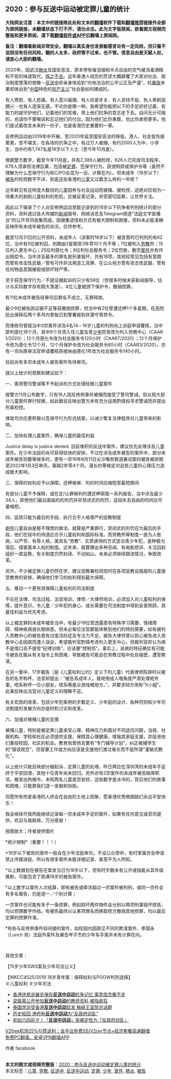 <h2>2020：参与反送中运动被定罪儿童的统计</h2> <p class="notice"><b>大陆网友注意：本文中的链接除此处和文末的<a href="https://github.com/bannedbook/fanqiang" >翻墙</a>软件下载和<a href="https://github.com/killgcd/justmysocks/blob/master/README.md">翻墙推荐</a>链接外全部为禁网链接，未翻墙状态下打不开，请勿点击。此为文字版禁闻，欲看图文视频完整版和更多禁闻，请下载<a href="https://github.com/bannedbook/fanqiang">翻墙软件或APP</a>后翻墙上禁闻网。</p><p>备注：翻墙看新闻非常安全，翻墙以真实身份发表敏感言论有一定风险，但只看不说则没有任何风险，翻的人太多，政府管不过来，也不管。信息自由是天赋人权，请放心大胆的翻墙。</b></p>  <div class="entry">  <p>2020年，因武汉<a href="https://www.bannedbook.org/bnews/tag/%e8%82%ba%e7%82%8e/" class="st_tag internal_tag" rel="tag" title="标签 肺炎 下的日志">肺炎</a>及国安恶法，原本带有催泪烟和半点自由的空气被消毒酒精和不安的味道取代，<span class='wp_keywordlink'><a href="https://www.bannedbook.org/forum2/topic1699.html" title="正见网《章冬：挥之不去》" target="_blank">挥之不去</a></span>。这年香港人经历的荒谬大概颠覆了大家对社会、政治制度堕落的想像－<a href="https://www.bannedbook.org/bnews/tag/%E5%8F%8D%E9%80%81%E4%B8%AD/" class="st_tag internal_tag" rel="tag" title="标签 反送中 下的日志">反送中</a>却亲身体验到“内地法治的公平公正及严谨”，抗<span class='wp_keywordlink'><a href="https://www.bannedbook.org/forum11/topic276.html" title="禁片：评中国共产党的暴政" target="_blank">暴政</a></span>未果却体会到“<span class='wp_keywordlink_affiliate'><a href="https://www.bannedbook.org/" title="中国" target="_blank">中国</a></span>特色的<span class='wp_keywordlink'><a href="https://www.bannedbook.org/forum2/topic6177.html" title="《共产主义的终极目的》" target="_blank">共产主义</a></span>”社会是如何建成的。</p> <p>有人愤怒、有人悲痛、有人意兴阑珊、有人咬紧牙关、有人坚持不屈、有人卑躬屈膝￼⋯也有人逐渐无感。不论你是哪一种，我希望你能把以下的手足好好记着，有能力的就守护他们，记着他们的苦难，带上他们抗争的意志走下去。自问无计可施的，也请你不要嘲讽和忘记他们的付出，因为他们比你勇敢，也比你承担更多。他们是试着改变未来的一份子，也是香港历史重要的一章。</p> <p>反修例运动由2019年中开展，至2020年延至国安恶法的降临，港人、社会皆伤痕累累，苦不堪言。在各场的抗争之中，有过万人被捕，有约2000人为中、小学生，当中约有1,747名是18岁以下人士（至今年10月底）。</p> <p>根据警方数字，截至今年11月底，共有2,389人被检控，826人已完成司法程序，679人须承担法律后果，包括被<a href="https://www.bannedbook.org/bnews/tag/%E5%AE%9A%E7%BD%AA/" class="st_tag internal_tag" rel="tag" title="标签 定罪 下的日志">定罪</a>、签保守行为、获颁照顾或保护令等（虽然不理解为什么签保守行为和C/PO会混为一谈、计算在内）。但未成年（18岁以下）<a href="https://www.bannedbook.org/bnews/tag/%E8%A2%AB%E5%91%8A/" class="st_tag internal_tag" rel="tag" title="标签 被告 下的日志">被告</a>的检控数字不详，到底这些香港的<a href="https://www.bannedbook.org/bnews/tag/%E5%84%BF%E7%AB%A5/" class="st_tag internal_tag" rel="tag" title="标签 儿童 下的日志">儿童</a>又过着怎么样的一年呢？</p> <p>近年鲜见有这样庞大数目的儿童因参与社会运动而被捕、被检控，这绝对应视为一场重大的剥削儿童权利的危机，应被妥善记录，并受密切监察，让世界关注。</p> <p>因此以下辑录了个人对反修例运动至能记录到的18岁以下抗争者判刑统计的部分资料，资料透过各大传媒的<span class='wp_keywordlink_affiliate'><a href="https://www.bannedbook.org/" title="新闻">新闻</a></span>报导、网络消息及Telegram频道“法庭文字直播台”的公开资讯收集而成。因搜集途径和方式有极大限制和困难，资料未必能准确反映所有未成年被告的状况，仅供参考。</p> <p>截至12月31日的公开资料，未成年人（涉案时18岁以下）被告暂时已判刑的有62位，当中有5位被判囚，刑期由3星期至3年零10个月不等；7位被判入<a href="https://www.bannedbook.org/bnews/tag/%E5%8A%B3%E6%95%99/" class="st_tag internal_tag" rel="tag" title="标签 劳教 下的日志">劳教</a>所；15位判入更生中心；25位判感化令；8位判社会服务令；2位罚款，数宗<a href="https://www.bannedbook.org/bnews/tag/%E6%A1%88%E4%BB%B6/" class="st_tag internal_tag" rel="tag" title="标签 案件 下的日志">案件</a>亦有作出赔偿令。当中涉及最多的罪名是刑事毁坏，共有18项，其他较常见包括有意图而管有攻击性武器／管有可作非法用途工具罪、在公众地方管有攻击性武器、管有任何物品意图摧毁或损坏财产等。</p> <p>至于获签保守行为／不提证据起诉的只少有59位（但很多时候未获新闻报导，估计与实际数字存有颇大落差），4位儿童被颁下保护令，撤销控罪。</p> <p>有11位未成年被告经审讯后罪名不成立，无罪释放。</p> <p>最少9位被告因证据不足等获撤销控罪，但当中有2位曾遭还柙1个多星期，在高院批出保释后两个多月内曾每日到警署报到并遵守宵禁令。</p> <p>而律政司曾就当中3宗案件涉及4名14－16岁儿童的判刑向上诉庭申请覆核，当中原判感化18个月，其中9个月须入住儿童及青<a href="https://www.bannedbook.org/bnews/tag/%E5%B0%91%E5%B9%B4/" class="st_tag internal_tag" rel="tag" title="标签 少年 下的日志">少年</a>院舍改为判入劳教中心（CAAR 1/2020）；12个月感化令改为社会服务令120小时（CAAR7/2020）；12个月保护令改为感化令12个月、12个月保护令改为社会服务令80小时（CAAR3/2020）。亦有一宗向原审法官申请覆核获接纳由感化1年改为社会服务令140小时。</p>  <p>目前尚有多宗未成年人被告案件有待审讯。</p> <p>就以上统计的观察和建议如下：</p> <p>一、善用警司警诫等不予起诉的方式处理轻微儿童案件</p> <p>按警方11月公布数字，只有19人因反修例事件被捕而接受了警司警诫。但众观大部分儿童案件罪行轻微，如此数目反映出警方未有充分运用酌情权寻求警诫而非提出刑事检控。</p> <p>律政司亦应更积极以签保守行为形式结案，以减少繁复法律程序对儿童带来的影响。</p> <p>二、加快处理儿童案件，确保儿童的最佳利益</p> <p>Justice delay is justice denied. 目前堆积的反送中案件，建议优先处理涉及儿童案件。在少年法庭的尚可获得较快的安排，不过在涉及成年被告的案件中，部分未成年被告则要等候多时，更有一宗19年8月11日尖沙嘴弥敦道暴动案的被告被排期至2022年1月3日审讯，事隔2年零4个月。漫长的等候定对这些儿童的心理压力造成极大影响。</p> <p>三、保释的权利应予以保障，还柙候审、判的时间应缩短至最短期间</p> <p>有部分儿童不予保释，或在定/认罪候判时遭还柙索取一系列报告，当中涉及最少34人，即使他们最后面临的的刑罚并非禁闭式的刑罚，这段失去自由的时间应尽量缩短。</p> <p>四、监禁只能为最后的手段、执行合乎人格尊严的惩教制度</p> <p><span class='wp_keywordlink'><a href="https://www.bannedbook.org/forum2/topic21.html" title="《剥夺》 黄建民 著" target="_blank">剥夺</a></span>儿童自由是极不理想的做法，就算是严重罪行，禁闭式的刑罚应为最后的手段，他们在狱中的待遇应合乎儿童权利和国际标准。而劳教所等制度一直为人咎病，以严苛、有辱人格，美其名“劳教”、实质虐待的方式惩治青少年犯，是种极为落后、侵害基本人权的制度。近年来，就算爆出多种丑闻、有电影控诉、关注囚权组织一直监察，有关制度仍然封闭、不动如山，未来必须继续跟进情况，争取改革。</p>  <p>另外，不少被定罪儿童仍然在学，建议惩教署检视现时在各项惩教设施服刑儿童接受教育的安排，确保他们学习的权利得到最大保障。</p> <p>五、推动一个更有效保障儿童权利的司法制度</p> <p>不论在法律、司法过程、法官培训、律师／大律师培训，必须加入对儿童权利的保障，提升意识，令儿童／少年犯的身心、成长需要在司法制度中得到妥善照顾，其最佳利益为优先考虑。</p> <p>以上被定罪的未成年被告当中，有最少19位曾透露患有特殊学习需要、情绪障碍、精神疾病或长期病患。但未必每位法官都能体察到他们的特别需要，如有被判入劳教中心的被告患有过度活跃症及专注力不足，被告大律师曾以担心被告进入劳教中心会因病而遭人误会，希望裁判官酌情考虑判入更生中心，但裁判官却认为病不是借口去不接受“纪律训练”，应该要“控制佢”。事实上，该病的特征确实有可能令被告在服从有关指令上有困难，导致被告可能会在劳教过程中处处碰壁，遭受欺凌。</p> <p>在另一案中，17岁被告（是《儿童权利公约》定义下的儿童）代表律师陈辞时以被告的名字称呼，法官却提出：“被告系成年人，我哋用成人嘅角度严肃处理呢件事，唔系称呼一位小朋友，唔系喺屋企游戏嘅地方。”，并要求辩方改称“X小姐”。 此事反映出法官对儿童定义的理解不足。</p> <p>有关宏观的改革，包括少年犯条例的岁数定义、少年庭的设计、各种罚则和少年司法制度的发展方向亦是时机讨论和改革。</p> <p>六、加强对被捕儿童的支援</p> <p>被捕儿童，特别是被定罪儿童承受心理、精神压力和面对不同适应问题，当局、社服机构、学校和社区必须提供支援，保障其心理健康，增强其家庭支援，并促进他们重投校园、社区的机会。教育局曾扬言要有“专门辅导计划”，纠正被捕学生的“错误观念”，但首要工作或方向应该是支援他们渡过难关而不是所谓“灌输式教化”。</p> <p>以上统计只能反映部分被起诉、定罪儿童的处境，昨日两位在深圳湾的未成年手足终于平安回港，其他十位青年尚未回归。另外亦有2宗案件的未成年被告缺席聆讯，被发出拘捕令，未知两名儿童是否安好。这些数字是冰冷的，背后他们的故事和困难，只能靠我们逐一发掘和协助。</p> <p>但愿所有热爱香港的人终会在自由的土地上团聚，愿香港优秀嘅细路们永远平安快乐！</p> <p>我会继续尽我所能继续记录每一宗未成年手足的案件，如果有任何意见或资讯提供，欢迎与我联络，万分感谢！</p>  <p>按图放大；作者提供图片</p> <p>*统计限制*（重要！！！）</p> <p>*16岁以下被告的案件一般会在少年法庭审讯，不设公众旁听，有时家属亦会申请禁止传媒进庭，所以有很多案件未能详细记录、甚至不为人所知。</p> <p>*以上数据划在被告在案发当日为18岁以下，但有时岁数未有公开或指能从其年级推断，可能包含了刚满18岁的被告案件。</p> <p>*以上数字以案件人次结算，即有被告或牵涉超过一宗案件被判刑，或同一宗件会有多名被告，仍是逐一／个别计算；</p> <p>一宗案件也可能有多于一条控罪，例如损坏两件物件会分别以两项刑事毁坏控告，均以控罪数字作结。有被告最终以认某项罪名而换取控方撤销其他控罪，均以最后定罪的控罪作准。</p> <p>*有些与反修例事件较间接的案件，如校园内因政见不同的欺凌案件、李国永（Lunch 哥）法庭外案件及袭击岑子杰的少年车手案并未有计算在内。</p> <p> </p> <p>其他文章：</p> <p>【15岁少年SWS案及少年司法公义】</p> <p>【WKCC4525/2019 18岁青年案：保释权利与POOW判刑选择】<br /> ＃儿童权利 ＃少年司法</p>  <ul class='op-related-articles' title='相关阅读'> <li><a href='https://www.bannedbook.org/bnews/cnnews/hknews/20201229/1456755.html' target='_blank'>香港连侬说展览保存<b>反送中运动</b>抗争记忆 寓意信念撕不走</a></li> <li><a href='https://www.bannedbook.org/bnews/headline/20201019/1416226.html' target='_blank'>梁振英公开参加<b>反送中运动</b>的教师资料 被指疯狂</a></li> <li><a href='https://www.bannedbook.org/bnews/headline/20201018/1415833.html' target='_blank'>泰国学运受香港<b>反送中运动</b>启发 触碰王室禁忌话题</a></li> <li><a href='https://www.bannedbook.org/bnews/ssgc/20200810/1377417.html' target='_blank'>历史轮回 港府称<b>反送中运动</b>为“反政府动乱”</a></li> <li><a href='https://www.bannedbook.org/bnews/topimagenews/20200809/1377193.html' target='_blank'>宛如六四前夕！「<b>反送中运动</b>」突被定性为「反政府动乱」 </a></li> </ul> <p class="texttj"> <a href="https://github.com/bannedbook/fanqiang/wiki/V2ray%E6%9C%BA%E5%9C%BA" target="_blank">V2free机场25%引荐返利：全平台免费SS/V2ray节点+经济套餐高速翻墙</a><br/> <a href="https://github.com/bannedbook/fanqiang/wiki/%E7%A6%81%E9%97%BB%E7%BD%91%E5%AE%89%E5%8D%93%E7%BF%BB%E5%A2%99%E6%96%B0%E9%97%BBAPP" target="_blank">免费PC翻墙、安卓VPN翻墙APP</a></p><p>作者 facebook<br />  </p><a name='sharetosocial'></a>       <div><b>本文的图文或视频完整版</b>：<a href='https://www.bannedbook.org/bnews/comments/20210101/1459009.html'>2020：参与反送中运动被定罪儿童的统计</a></div>  </div><!--END ENTRY--> <div class="postfooter"> <div>本文标签：<a href="https://www.bannedbook.org/bnews/tag/%E5%84%BF%E7%AB%A5/" rel="tag">儿童</a>, <a href="https://www.bannedbook.org/bnews/tag/%E5%8A%B3%E6%95%99/" rel="tag">劳教</a>, <a href="https://www.bannedbook.org/bnews/tag/%E5%8F%8D%E9%80%81%E4%B8%AD/" rel="tag">反送中</a>, <a href="https://www.bannedbook.org/bnews/tag/%E5%8F%8D%E9%80%81%E4%B8%AD%E8%BF%90%E5%8A%A8/" rel="tag">反送中运动</a>, <a href="https://www.bannedbook.org/bnews/tag/%E5%AE%9A%E7%BD%AA/" rel="tag">定罪</a>, <a href="https://www.bannedbook.org/bnews/tag/%E5%B0%91%E5%B9%B4/" rel="tag">少年</a>, <a href="https://www.bannedbook.org/bnews/tag/%E6%A1%88%E4%BB%B6/" rel="tag">案件</a>, <a href="https://www.bannedbook.org/bnews/tag/%e8%82%ba%e7%82%8e/" rel="tag">肺炎</a>, <a href="https://www.bannedbook.org/bnews/tag/%E8%A2%AB%E5%91%8A/" rel="tag">被告</a></div>  </div><!--END POSTFOOTER--> 
